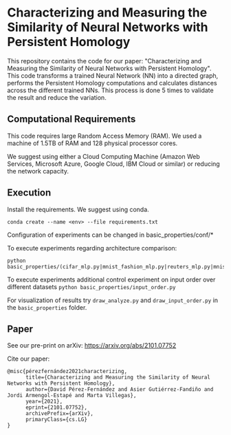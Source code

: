 # Characterizing and Measuring the Similarity of Neural Networks with Persistent Homology
This repository contains the code for our paper: "Characterizing and Measuring the Similarity of Neural Networks with Persistent Homology". This code transforms a trained Neural Network (NN) into a directed graph, performs the Persistent Homology computations and calculates distances across the different trained NNs. This process is done 5 times to validate the result and reduce the variation.

## Computational Requirements
This code requires large Random Access Memory (RAM). We used a machine of 1.5TB of RAM and 128 physical processor cores.

We suggest using either a Cloud Computing Machine (Amazon Web Services, Microsoft Azure, Google Cloud, IBM Cloud or similar) or reducing the network capacity.

## Execution
Install the requirements. We suggest using conda.
```
conda create --name <env> --file requirements.txt
```

Configuration of experiments can be changed in basic_properties/conf/*

To execute experiments regarding architecture comparison:
```
python basic_properties/(cifar_mlp.py|mnist_fashion_mlp.py|reuters_mlp.py|mnist_mlp.py|language_identification_mlp.py)
```

To execute experiments additional control experiment on input order over different datasets
`python basic_properties/input_order.py`

For visualization of results try `draw_analyze.py` and `draw_input_order.py` in the `basic_properties` folder.

## Paper
See our pre-print on arXiv: https://arxiv.org/abs/2101.07752

Cite our paper:
```
@misc{pérezfernández2021characterizing,
      title={Characterizing and Measuring the Similarity of Neural Networks with Persistent Homology}, 
      author={David Pérez-Fernández and Asier Gutiérrez-Fandiño and Jordi Armengol-Estapé and Marta Villegas},
      year={2021},
      eprint={2101.07752},
      archivePrefix={arXiv},
      primaryClass={cs.LG}
}
```
